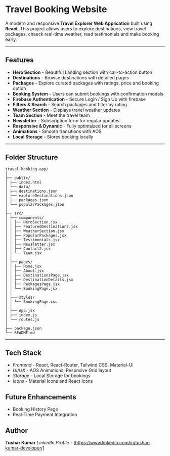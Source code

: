 # Travel Booking Website

A modern and responsive **Travel Explorer Web Application** built using **React**.
This project allows users to explore destinations, view travel packages, chaeck real-time weather, read testimonials and make booking early.

---

## Features

- **Hero Section** - Beautiful Landing section with call-to-action button
- **Destinations** - Browse destinations with detailed pages
- **Packages** - Explore curated packages with ratings, price and booking option
- **Booking System** - Users can submit bookings with confirmation modals
- **Firebase Authentication** - Secure Login / Sign Up with firebase
- **Filters & Search** - Search packages and filter by rating
- **Weather Section** - Displays travel weather updates
- **Team Section** - Meet the travel team
- **Newsletter** - Subscription form for regular updates
- **Responsive & Dynamic** - Fully optimaized for all screens
- **Animations** - Smooth transitions with AOS
- **Local Storage** - Stores booking locally

---

## Folder Structure

```
travel-booking-app/
│
├── public/
│ ├── index.html
│ └── data/
│ ├── destinations.json
│ ├── exploreDestinations.json
│ ├── packages.json
│ └── popularPackages.json
│
├── src/
│ ├── components/
│ │ ├── HeroSection.jsx
│ │ ├── FeaturedDestinations.jsx
│ │ ├── WeatherSection.jsx
│ │ ├── PopularPackages.jsx
│ │ ├── Testimonials.jsx
│ │ ├── Newsletter.jsx
│ │ ├── Contact2.jsx
│ │ └── Team.jsx
│ │
│ ├── pages/
│ │ ├── Home.jsx
│ │ ├── About.jsx
│ │ ├── DestinationsPage.jsx
│ │ ├── DestinationDetails.jsx
│ │ ├── PackagesPage.jsx
│ │ └── BookingPage.jsx
│ │
│ ├── styles/
│ │ └── BookingPage.css
│ │
│ ├── App.jsx
│ ├── index.js
│ └── routes.js
│
├── package.json
└── README.md
```

---

## Tech Stack

- *Frontend* - React, React-Router, Tailwind CSS, Material-UI
- *UI/UX* - AOS Animations, Respnsive Grid layout
- *Storage* - Local Storage for bookings
- *Icons* - Material Icons and React Icons

## Future Enhancements

- Booking History Page
- Real-Time Payment Integration


## Author

**Tushar Kumar**
*LinkedIn Profile* - [https://www.linkedin.com/in/tushar-kumar-developer/]